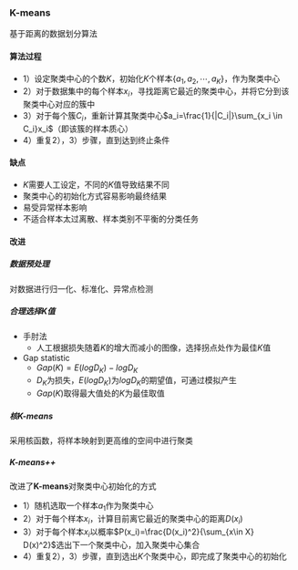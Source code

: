 ### K-means

基于距离的数据划分算法

#### 算法过程

* 1）设定聚类中心的个数$K$，初始化$K$个样本$\{a_1,a_2,\cdots,a_K\}$，作为聚类中心
* 2）对于数据集中的每个样本$x_i$，寻找距离它最近的聚类中心，并将它分到该聚类中心对应的簇中
* 3）对于每个簇$C_i$，重新计算其聚类中心$a_i=\frac{1}{|C_i|}\sum_{x_i \in C_i}x_i$（即该簇的样本质心）
* 4）重复2），3）步骤，直到达到终止条件

#### 缺点

* $K$需要人工设定，不同的$K$值导致结果不同
* 聚类中心的初始化方式容易影响最终结果
* 易受异常样本影响
* 不适合样本太过离散、样本类别不平衡的分类任务

#### 改进

##### 数据预处理

对数据进行归一化、标准化、异常点检测

##### 合理选择$K$值

* 手肘法
  * 人工根据损失随着$K$的增大而减小的图像，选择拐点处作为最佳$K$值
* Gap statistic
  * $Gap(K)=E(logD_K)-logD_K$
  * $D_K$为损失，$E(logD_K)$为$logD_K$的期望值，可通过模拟产生
  * $Gap(K)$取得最大值处的$K$为最佳取值

##### 核K-means

采用核函数，将样本映射到更高维的空间中进行聚类

##### K-means++

改进了**K-means**对聚类中心初始化的方式

* 1）随机选取一个样本$a_1$作为聚类中心
* 2）对于每个样本$x_i$，计算目前离它最近的聚类中心的距离$D(x_i)$
* 3）对于每个样本$x_i$以概率$P(x_i)=\frac{D(x_i)^2}{\sum_{x\in X} D(x)^2}$选出下一个聚类中心，加入聚类中心集合
* 4）重复2），3）步骤，直到选出$K$个聚类中心，即完成了聚类中心的初始化

